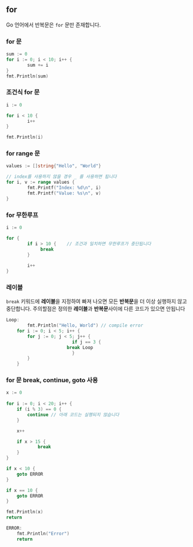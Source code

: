 ## for
Go 언어에서 반복문은 `for` 문만 존재합니다.  

### for 문
```Go
sum := 0
for i := 0; i < 10; i++ {
        sum += i
}
fmt.Println(sum)
```

### 조건식 for 문
```Go
i := 0

for i < 10 {
        i++	
}

fmt.Println(i)
```

### for range 문
```Go
values := []string{"Hello", "World"}

// index를 사용하지 않을 경우 _ 를 사용하면 됩니다
for i, v := range values {
        fmt.Printf("Index: %d\n", i)
        fmt.Printf("Value: %s\n", v)
}
```

### for 무한루프 

```Go
i := 0

for {
        if i > 10 {    // 조건과 일치하면 무한루프가 중단됩니다
             break
        }
    
        i++
}
```

### 레이블
`break` 키워드에 **레이블**을 지정하여 빠져 나오면 모든 **반복문**을 더 이상 실행하지 않고 중단합니다. 주의할점은 정의한 **레이블**과 **반복문**사이에 다른 코드가 있으면 안됩니다
```Go
Loop:
        fmt.Println("Hello, World") // compile error
	for i := 0; i < 5; i++ {
		for j := 0; j < 5; j++ {
                         if j == 3 {
       			       break Loop
                         }
		}
	}
```


### for 문 break, continue, goto 사용
```Go
x := 0
	
for i := 0; i < 20; i++ {
	if (i % 3) == 0 {
		continue // 아래 코드는 실행되지 않습니다
	}

	x++

	if x > 15 {
			break
	}
}

if x < 10 {
	goto ERROR
}

if x == 10 {
	goto ERROR
}

fmt.Println(x)
return

ERROR:
	fmt.Println("Error")
	return
```

